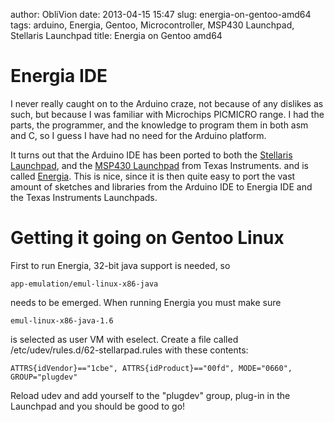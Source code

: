 author: ObliVion
date: 2013-04-15 15:47
slug: energia-on-gentoo-amd64
tags: arduino, Energia, Gentoo, Microcontroller, MSP430 Launchpad, Stellaris Launchpad
title: Energia on Gentoo amd64


Energia IDE
===========

I never really caught on to the Arduino craze, not because of any
dislikes as such, but because I was familiar with Microchips PICMICRO
range. I had the parts, the programmer, and the knowledge to program
them in both asm and C, so I guess I have had no need for the Arduino
platform.

It turns out that the Arduino IDE has been ported to both the [Stellaris
Launchpad](http://www.ti.com/tool/ek-lm4f120xl), and the [MSP430
Launchpad](http://www.ti.com/ww/en/launchpad/msp430_head.html) from
Texas Instruments. and is called [Energia](http://energia.nu/). This is
nice, since it is then quite easy to port the vast amount of sketches
and libraries from the Arduino IDE to Energia IDE and the Texas
Instruments Launchpads.

Getting it going on Gentoo Linux
================================

First to run Energia, 32-bit java support is needed, so

    app-emulation/emul-linux-x86-java

needs to be emerged. When running Energia you must make sure

    emul-linux-x86-java-1.6

is selected as user VM with eselect. Create a file called
/etc/udev/rules.d/62-stellarpad.rules with these contents:

    ATTRS{idVendor}=="1cbe", ATTRS{idProduct}=="00fd", MODE="0660", GROUP="plugdev"

Reload udev and add yourself to the "plugdev" group, plug-in in the
Launchpad and you should be good to go!
